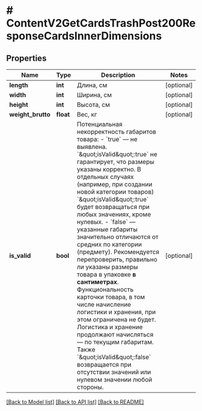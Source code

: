 # # ContentV2GetCardsTrashPost200ResponseCardsInnerDimensions

## Properties

Name | Type | Description | Notes
------------ | ------------- | ------------- | -------------
**length** | **int** | Длина, см | [optional]
**width** | **int** | Ширина, см | [optional]
**height** | **int** | Высота, см | [optional]
**weight_brutto** | **float** | Вес, кг | [optional]
**is_valid** | **bool** | Потенциальная некорректность габаритов товара:    - &#x60;true&#x60; — не выявлена. &#x60;\&quot;isValid\&quot;:true&#x60; не гарантирует, что размеры указаны корректно. В отдельных случаях (например, при создании новой категории товаров) &#x60;\&quot;isValid\&quot;:true&#x60; будет возвращаться при любых значениях, кроме нулевых.  - &#x60;false&#x60; — указанные габариты значительно отличаются от средних по категории (предмету). Рекомендуется перепроверить, правильно ли указаны размеры товара в упаковке **в сантиметрах**. Функциональность карточки товара, в том числе начисление логистики и хранения, при этом ограничена не будет. Логистика и хранение продолжают начисляться — по текущим габаритам. Также &#x60;\&quot;isValid\&quot;:false&#x60; возвращается при отсутствии значений или нулевом значении любой стороны. | [optional]

[[Back to Model list]](../../README.md#models) [[Back to API list]](../../README.md#endpoints) [[Back to README]](../../README.md)
